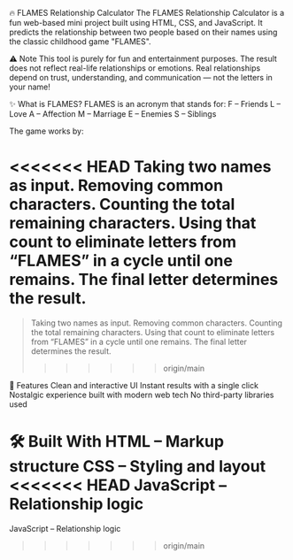 🔥 FLAMES Relationship Calculator
The FLAMES Relationship Calculator is a fun web-based mini project built using HTML, CSS, and JavaScript. It predicts the relationship between two people based on their names using the classic childhood game "FLAMES".

⚠️ Note
This tool is purely for fun and entertainment purposes.
The result does not reflect real-life relationships or emotions. Real relationships depend on trust, understanding, and communication — not the letters in your name!

✨ What is FLAMES?
FLAMES is an acronym that stands for:
F – Friends
L – Love
A – Affection
M – Marriage
E – Enemies
S – Siblings

The game works by:

<<<<<<< HEAD
Taking two names as input.
Removing common characters.
Counting the total remaining characters.
Using that count to eliminate letters from “FLAMES” in a cycle until one remains.
The final letter determines the result.
=======
> Taking two names as input.
> Removing common characters.
> Counting the total remaining characters.
> Using that count to eliminate letters from “FLAMES” in a cycle until one remains.
> The final letter determines the result.
>>>>>>> origin/main

🚀 Features
Clean and interactive UI
Instant results with a single click
Nostalgic experience built with modern web tech
No third-party libraries used

🛠️ Built With
HTML – Markup structure
CSS – Styling and layout
<<<<<<< HEAD
JavaScript – Relationship logic
=======
JavaScript – Relationship logic
>>>>>>> origin/main
